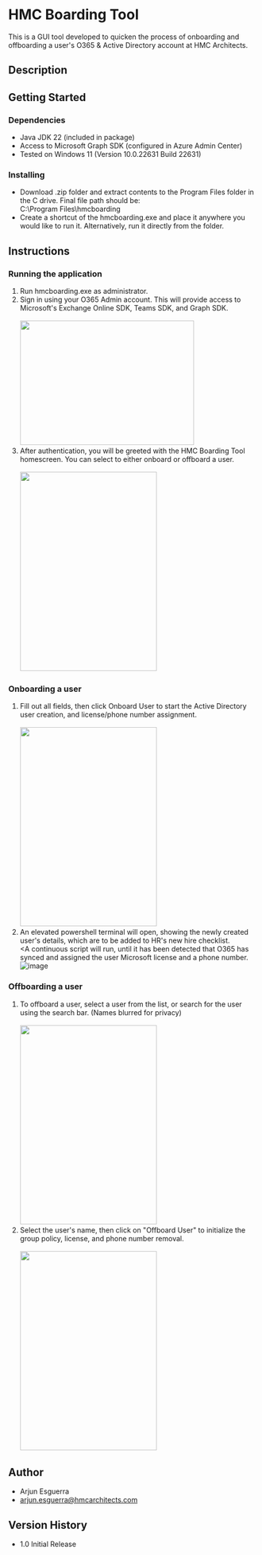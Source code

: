 # HMC Boarding Tool

This is a GUI tool developed to quicken the process of onboarding and offboarding a user's O365 & Active Directory account at HMC Architects.

## Description



## Getting Started

### Dependencies

* Java JDK 22 (included in package)
* Access to Microsoft Graph SDK (configured in Azure Admin Center)
* Tested on Windows 11 (Version 10.0.22631 Build 22631)

### Installing

* Download .zip folder and extract contents to the Program Files folder in the C drive. Final file path should be: <br/> C:\Program Files\hmcboarding</br>
* Create a shortcut of the hmcboarding.exe and place it anywhere you would like to run it. Alternatively, run it directly from the folder.

## Instructions

### Running the application
1. Run hmcboarding.exe as administrator.</br>
2. Sign in using your O365 Admin account. This will provide access to Microsoft's Exchange Online SDK, Teams SDK, and Graph SDK.
<br/><br/><img src="https://github.com/arjun-esguerra/HMC-Boarding-Tool/assets/169405197/9a452bc5-054f-47f1-8ade-3718c185cf76" height="250" width="350">
4. After authentication, you will be greeted with the HMC Boarding Tool homescreen. You can select to either onboard or offboard a user.
<br/><br/><img src="https://github.com/arjun-esguerra/HMC-Boarding-Tool/assets/169405197/c9389067-adbb-48c5-841c-84f77939e97f" height=400 width=275><br/>
### Onboarding a user
1. Fill out all fields, then click Onboard User to start the Active Directory user creation, and license/phone number assignment.
<br/><br/><img src="https://github.com/arjun-esguerra/HMC-Boarding-Tool/assets/169405197/ba6e9059-c1a4-4eb2-bd23-6421abd5ad22" height=400 width=275><br/>
2. An elevated powershell terminal will open, showing the newly created user's details, which are to be added to HR's new hire checklist.
<br/><A continuous script will run, until it has been detected that O365 has synced and assigned the user Microsoft license and a phone number.
<br/>![image](https://github.com/arjun-esguerra/HMC-Boarding-Tool/assets/169405197/d6ec3df0-d77a-4857-9b65-798f86bf5992)<br/>
### Offboarding a user
1. To offboard a user, select a user from the list, or search for the user using the search bar. (Names blurred for privacy)
<br/><br/><img src="https://github.com/arjun-esguerra/HMC-Boarding-Tool/assets/169405197/af99b180-7721-45e9-9f6d-75c213a7a9eb" height=400 width=275><br/>
2. Select the user's name, then click on "Offboard User" to initialize the group policy, license, and phone number removal.
<br/><br/><img src="https://github.com/arjun-esguerra/HMC-Boarding-Tool/assets/169405197/2818c724-8f0a-42bd-ab3d-70d53674759d" height=400 width=275><br/>

## Author

* Arjun Esguerra 
* arjun.esguerra@hmcarchitects.com

## Version History

* 1.0 Initial Release

